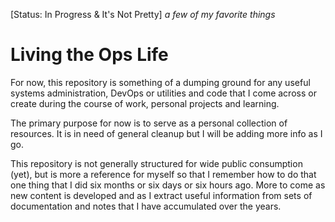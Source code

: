 [Status: In Progress & It's Not Pretty]
*a few of my favorite things*

# Living the Ops Life

For now, this repository is something of a dumping ground for any useful systems administration, DevOps or utilities and code that I come across or create during the course of work, personal projects and learning.  

The primary purpose for now is to serve as a personal collection of resources. It is in need of general cleanup but I will be adding more info as I go. 

This repository is not generally structured for wide public consumption (yet), but is more a reference for myself so that I remember how to do that one thing that I did six months or six days or six hours ago. More to come as new content is developed and as I extract useful information from sets of documentation and notes that I have accumulated over the years.